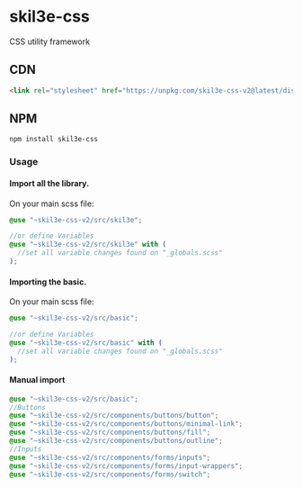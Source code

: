 # skil3e-css
CSS utility framework
## CDN
```html
<link rel="stylesheet" href="https://unpkg.com/skil3e-css-v2@latest/dist/skil3e.min.css" crossorigin="anonymous">
```
## NPM
```
npm install skil3e-css
```
### Usage

#### Import all the library.
On your main scss file:
```SCSS
@use "~skil3e-css-v2/src/skil3e";

//or define Variables
@use "~skil3e-css-v2/src/skil3e" with (
  //set all variable changes found on "_globals.scss"
);
```
#### Importing the basic.

On your main scss file:
```SCSS
@use "~skil3e-css-v2/src/basic";

//or define Variables
@use "~skil3e-css-v2/src/basic" with (
  //set all variable changes found on "_globals.scss"
);
```
#### Manual import
```SCSS
@use "~skil3e-css-v2/src/basic";
//Buttons
@use "~skil3e-css-v2/src/components/buttons/button";
@use "~skil3e-css-v2/src/components/buttons/minimal-link";
@use "~skil3e-css-v2/src/components/buttons/fill";
@use "~skil3e-css-v2/src/components/buttons/outline";
//Inputs
@use "~skil3e-css-v2/src/components/forms/inputs";
@use "~skil3e-css-v2/src/components/forms/input-wrappers";
@use "~skil3e-css-v2/src/components/forms/switch";
```
